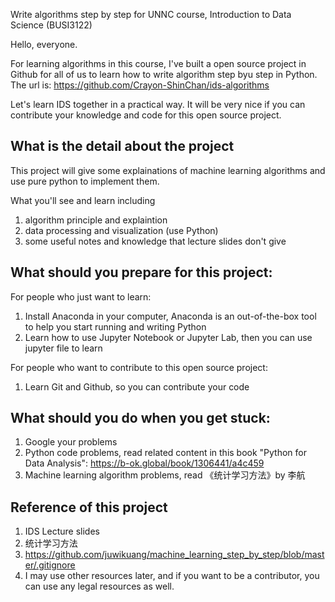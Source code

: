 Write algorithms step by step for UNNC course, Introduction to Data Science (BUSI3122)

Hello, everyone. 

For learning algorithms in this course, I've built a open source project in Github for all of us to learn how to write algorithm step byu step in Python. The url is: https://github.com/Crayon-ShinChan/ids-algorithms

Let's learn IDS together in a practical way. It will be very nice if you can contribute your knowledge and code for this open source project.

## What is the detail about the project
This project will give some explainations of machine learning algorithms and use pure python to implement them.

What you'll see and learn including
1. algorithm principle and explaintion 
2. data processing and visualization (use Python)
3. some useful notes and knowledge that lecture slides don't give

## What should you prepare for this project:
For people who just want to learn:
1. Install Anaconda in your computer, Anaconda is an out-of-the-box tool to help you start running and writing Python
2. Learn how to use Jupyter Notebook or Jupyter Lab, then you can use jupyter file to learn

For people who want to contribute to this open source project:
1. Learn Git and Github, so you can contribute your code

## What should you do when you get stuck:
1. Google your problems
2. Python code problems, read related content in this book "Python for Data Analysis": https://b-ok.global/book/1306441/a4c459
3. Machine learning algorithm problems, read 《统计学习方法》by 李航

## Reference of this project
1. IDS Lecture slides
2. 统计学习方法
3. https://github.com/juwikuang/machine_learning_step_by_step/blob/master/.gitignore
4. I may use other resources later, and if you want to be a contributor, you can use any legal resources as well.

